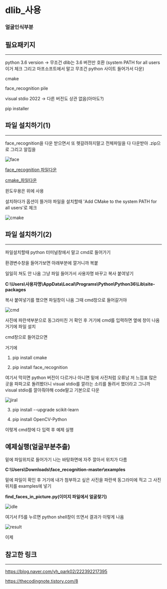 # dlib_사용
### 얼굴인식부분
## 필요패키지
***
python 3.6 version -> 무조건 dlib는 3.6 버전만 호환 (system PATH for all users 이거 체크 그리고 마프소프트에서 말고 무조건 python 사이트 들어가서 다운)

cmake

face_recognition pile

visual stdio 2022 -> 다른 버전도 상관 없음(아마도?)

pip installer

## 파일 설치하기(1)
***
face_recognition을 다운 받으면서 또 헷갈려하지말고 전체파일을 다 다운받아 .zip으로 그리고 알집을 

![face](https://user-images.githubusercontent.com/105179675/179667980-bdb728ed-c95c-4181-ad7b-ad75a4d65999.PNG)

[face_recognition 파일다운](https://github.com/ageitgey/face_recognition) 

[cmake_파일다운](https://cmake.org/download/)

윈도우용은 위에 사용

설치하다가 옵션이 뜰거야 파일을 설치할때  'Add CMake to the system PATH for all users'로 체크

![cmake](https://user-images.githubusercontent.com/105179675/179665823-7387be0e-9b8a-428c-8641-3a044f2e3076.PNG)


## 파일 설치하기(2)
***
파일설치할때 python 터미널창에서 말고 cmd로 들어가기

환경변수창을 들어가보면 아래부분에 깔거니까 복붙

일일히 쳐도 안 나옴 그냥 파일 들어가서 사용자명 바꾸고 복사 붙여넣기

**C:\Users\사용자명\AppData\Local\Programs\Python\Python36\Lib\site-packages**

복사 붙여넣기를 했으면 파일창이 나옴 그때 cmd창으로 들어갈거야


![cmd](https://user-images.githubusercontent.com/105179675/179667474-254b4240-3d49-4e18-bffc-38cebb337ffb.PNG)

사진에 파란색부분으로 동그라미친 거 확인 후 거기에 cmd를 입력하면 옆에 창이 나옴 거기에 파일 설치

cmd창으로 들어갔으면 

거기에 

1. pip install cmake 

2. pip install face_recognition

여기서 막히면 python 버전이 다르거나 아니면 밑에 사진처럼 오류남 저 느낌표 많은 곳을 파파고로 돌려봤더니 visual stdio를 깔라는 소리를 돌려서 했더라고 그니까 visual stdio를 깔아줘야해 code말고 기본으로 다운


![jiral](https://user-images.githubusercontent.com/105179675/179668867-442b430d-8345-47fc-9a92-d760ab23cf90.png)

3. pip install --upgrade scikit-learn

4. pip install OpenCV-Python

이렇게 cmd창에 다 입력 후 예제 실행


## 예제실행(얼굴부분추출)

밑에 파일위치로 들어가기 나는 바탕화면에 자주 깔아서 위치가 다름

**C:\Users\Downloads\face_recognition-master\examples** 

밑에 파일이 확인 후 거기에 내가 첨부하고 싶은 사진을 파란색 동그라미에 적고 그 사진위치를 examples에 넣기

**find_faces_in_picture.py(이미지 파일에서 얼굴찾기)** 


![idle](https://user-images.githubusercontent.com/105179675/179669756-318da30b-2410-4342-ae80-861a0cd87724.PNG)

여기서 F5를 누르면 python shell창이 뜨면서 결과가 이렇게 나옴

![result](https://user-images.githubusercontent.com/105179675/179670005-4d0d4af0-4be6-48db-ab62-451d21dfecde.PNG)

이제 

## 참고한 링크
***
https://blog.naver.com/yh_park02/222392217395

https://thecodingnote.tistory.com/8



